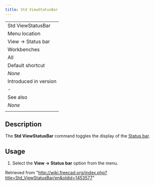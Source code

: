```yaml
---
title: Std ViewStatusBar
---
```

|  |
| --- |
| Std ViewStatusBar |
| Menu location |
| View → Status bar |
| Workbenches |
| All |
| Default shortcut |
| *None* |
| Introduced in version |
| - |
| See also |
| *None* |
|  |

## Description

The **Std ViewStatusBar** command toggles the display of the [Status bar](/Status_bar "Status bar").

## Usage

1. Select the **View → Status bar** option from the menu.

Retrieved from "<http://wiki.freecad.org/index.php?title=Std_ViewStatusBar/en&oldid=1453577>"
